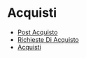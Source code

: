 # Acquisti
- [Post Acquisto](Documentazione%20SmeUP/DOC_APP/000070/G9/_sidebar.md)
- [Richieste Di Acquisto](Documentazione%20SmeUP/DOC_APP/000070/V4/_sidebar.md)
- [Acquisti](Documentazione%20SmeUP/DOC_APP/000070/V5/_sidebar.md)

